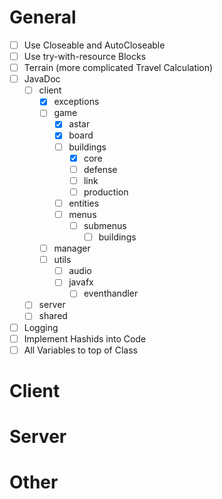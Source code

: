 # General
* [ ] Use Closeable and AutoCloseable
* [ ] Use try-with-resource Blocks
* [ ] Terrain (more complicated Travel Calculation)
* [ ] JavaDoc
  * [ ] client
    * [X] exceptions
    * [ ] game
      * [X] astar
      * [X] board
      * [ ] buildings
        * [X] core
        * [ ] defense
        * [ ] link
        * [ ] production
      * [ ] entities
      * [ ] menus
        * [ ] submenus
          * [ ] buildings
    * [ ] manager
    * [ ] utils
      * [ ] audio
      * [ ] javafx
        * [ ] eventhandler
  * [ ] server
  * [ ] shared
* [ ] Logging
* [ ] Implement Hashids into Code
* [ ] All Variables to top of Class

# Client
# Server
# Other
